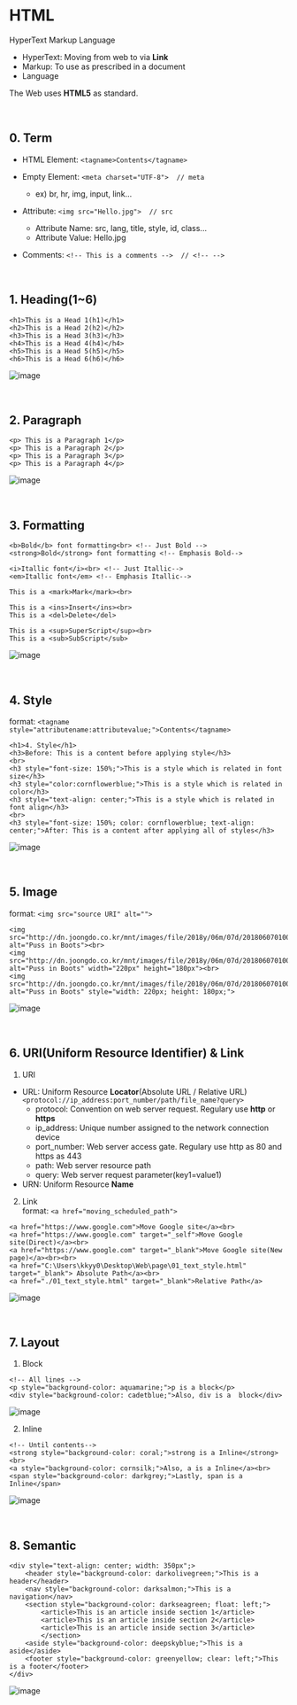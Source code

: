 # HTML
HyperText Markup Language
* HyperText: Moving from web to via **Link**
* Markup: To use as prescribed in a document
* Language

The Web uses **HTML5** as standard.

<br>

## 0. Term
* HTML Element: ```<tagname>Contents</tagname>```

* Empty Element: ```<meta charset="UTF-8">  // meta```<br>
  * ex) br, hr, img, input, link...
* Attribute: ```<img src="Hello.jpg">  // src```
  * Attribute Name: src, lang, title, style, id, class...
  * Attribute Value: Hello.jpg
* Comments: ```<!-- This is a comments -->  // <!-- -->```

<br>

## 1. Heading(1~6)
```
<h1>This is a Head 1(h1)</h1>
<h2>This is a Head 2(h2)</h2>
<h3>This is a Head 3(h3)</h3>
<h4>This is a Head 4(h4)</h4>
<h5>This is a Head 5(h5)</h5>
<h6>This is a Head 6(h6)</h6>
```
![image](https://user-images.githubusercontent.com/38516906/72703914-537e2600-3b9a-11ea-9f83-a5b44a94589c.png)

<br>

## 2. Paragraph
```
<p> This is a Paragraph 1</p>
<p> This is a Paragraph 2</p> 
<p> This is a Paragraph 3</p>
<p> This is a Paragraph 4</p>
```
![image](https://user-images.githubusercontent.com/38516906/72695205-1191b780-3b7b-11ea-81d0-b2c526ece84f.png)

<br>

## 3. Formatting
```
<b>Bold</b> font formatting<br> <!-- Just Bold -->
<strong>Bold</strong> font formatting <!-- Emphasis Bold-->

<i>Itallic font</i><br> <!-- Just Itallic-->
<em>Itallic font</em> <!-- Emphasis Itallic-->

This is a <mark>Mark</mark><br>

This is a <ins>Insert</ins><br>
This is a <del>Delete</del>

This is a <sup>SuperScript</sup><br>
This is a <sub>SubScript</sub>
```
![image](https://user-images.githubusercontent.com/38516906/72695277-4f8edb80-3b7b-11ea-94e3-d2e34125f20e.png)

<br>

## 4. Style
format: ```<tagname style="attributename:attributevalue;">Contents</tagname>```
```
<h1>4. Style</h1>
<h3>Before: This is a content before applying style</h3>
<br>
<h3 style="font-size: 150%;">This is a style which is related in font size</h3>
<h3 style="color:cornflowerblue;">This is a style which is related in color</h3>
<h3 style="text-align: center;">This is a style which is related in font align</h3>
<br>
<h3 style="font-size: 150%; color: cornflowerblue; text-align: center;">After: This is a content after applying all of styles</h3>
```
![image](https://user-images.githubusercontent.com/38516906/72700034-ed8ba180-3b8d-11ea-93a5-2c80978379db.png)

<br>

## 5. Image
format: ```<img src="source URI" alt="">```
```
<img src="http://dn.joongdo.co.kr/mnt/images/file/2018y/06m/07d/2018060701000651500027651.jpg" alt="Puss in Boots"><br>
<img src="http://dn.joongdo.co.kr/mnt/images/file/2018y/06m/07d/2018060701000651500027651.jpg" alt="Puss in Boots" width="220px" height="180px"><br>
<img src="http://dn.joongdo.co.kr/mnt/images/file/2018y/06m/07d/2018060701000651500027651.jpg" alt="Puss in Boots" style="width: 220px; height: 180px;">
```
![image](https://user-images.githubusercontent.com/38516906/72700811-5ecc5400-3b90-11ea-92e4-5a5fe0357820.png)

<br>

## 6. URI(Uniform Resource Identifier) & Link
1. URI
  * URL: Uniform Resource **Locator**(Absolute URL / Relative URL)<br>
    ```<protocol://ip_address:port_number/path/file_name?query>```
    * protocol: Convention on web server request. Regulary use **http** or **https**
    * ip_address: Unique number assigned to the network connection device
    * port_number: Web server access gate. Regulary use http as 80 and https as 443
    * path: Web server resource path
    * query: Web server request parameter(key1=value1)
  * URN: Uniform Resource **Name**
2. Link<br>
format: ```<a href="moving_scheduled_path">```
```
<a href="https://www.google.com">Move Google site</a><br>
<a href="https://www.google.com" target="_self">Move Google site(Direct)</a><br>
<a href="https://www.google.com" target="_blank">Move Google site(New page)</a><br><br>
<a href="C:\Users\kkyy0\Desktop\Web\page\01_text_style.html" target="_blank"> Absolute Path</a><br>
<a href="./01_text_style.html" target="_blank">Relative Path</a>
```
![image](https://user-images.githubusercontent.com/38516906/72702549-6c84d800-3b96-11ea-8ce6-ab2cacb06329.png)

<br>

## 7. Layout
1. Block
```
<!-- All lines -->
<p style="background-color: aquamarine;">p is a block</p>
<div style="background-color: cadetblue;">Also, div is a  block</div>
```
![image](https://user-images.githubusercontent.com/38516906/72703608-5c222c80-3b99-11ea-8335-6ffda553f876.png)

2. Inline
```
<!-- Until contents-->
<strong style="background-color: coral;">strong is a Inline</strong><br>
<a style="background-color: cornsilk;">Also, a is a Inline</a><br>
<span style="background-color: darkgrey;">Lastly, span is a Inline</span>
```
![image](https://user-images.githubusercontent.com/38516906/72703637-70fec000-3b99-11ea-9575-8624f3449cb3.png)

<br>

## 8. Semantic
```
<div style="text-align: center; width: 350px";>
    <header style="background-color: darkolivegreen;">This is a header</header>
    <nav style="background-color: darksalmon;">This is a navigation</nav>
    <section style="background-color: darkseagreen; float: left;">
        <article>This is an article inside section 1</article>
        <article>This is an article inside section 2</article>
        <article>This is an article inside section 3</article>
        </section>
    <aside style="background-color: deepskyblue;">This is a aside</aside>
    <footer style="background-color: greenyellow; clear: left;">This is a footer</footer>
</div>
```
![image](https://user-images.githubusercontent.com/38516906/72704643-bc669d80-3b9c-11ea-9574-269e3217036f.png)
